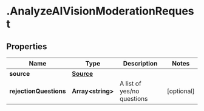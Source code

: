 # .AnalyzeAIVisionModerationRequest

## Properties

| Name         | Type          | Description   | Notes         |
| ------------ | ------------- | ------------- | ------------- |
| **source** | [**Source**](Source.md) |  |  |
| **rejectionQuestions** | **Array&lt;string&gt;** | A list of yes/no questions | [optional]  |



